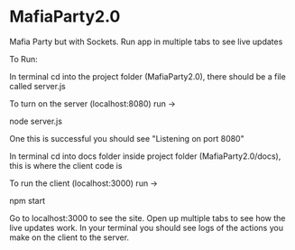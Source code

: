 # MafiaParty2.0
Mafia Party but with Sockets. Run app in multiple tabs to see live updates

To Run:

In terminal cd into the project folder (MafiaParty2.0), there should be a file called server.js 

To turn on the server (localhost:8080) run -> 

  node server.js

One this is successful you should see "Listening on port 8080"



In terminal cd into docs folder inside project folder (MafiaParty2.0/docs), this is where the client code is

To run the client (localhost:3000) run ->

  npm start 


Go to localhost:3000 to see the site. Open up multiple tabs to see how the live updates work. In your terminal you should see logs of the actions you make on the client to the server. 


